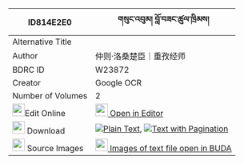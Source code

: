 |ID814E2E0|གསུང་འབུམ། བློ་བཟང་ཚུལ་ཁྲིམས། 
| --- | --- 
|Alternative Title |
|Author| 仲则·洛桑楚臣｜重孜经师
|BDRC ID | W23872
|Creator | Google OCR
|Number of Volumes| 2
|<img width="25" src="https://img.icons8.com/color/25/000000/edit-property.png">Edit Online| [<img width="25" src="https://avatars.githubusercontent.com/u/45091458?s=200&v=4"> Open in Editor](http://editor.openpecha.org/ID814E2E0)
|<img width="25" src="https://img.icons8.com/fluent/48/000000/download-2.png"/>  Download | [![](https://img.icons8.com/color/20/000000/txt.png)Plain Text](https://github.com/Openpecha/ID814E2E0/releases/download/v1/sungbum_lozang_tsultrim_plain_ID814E2E0.zip), [![](https://img.icons8.com/color/20/000000/txt.png)Text with Pagination](https://github.com/Openpecha/ID814E2E0/releases/download/v1/sungbum_lozang_tsultrim_pages_ID814E2E0.zip)
|<img width="25" src="https://img.icons8.com/plasticine/100/000000/pictures-folder.png"/>  Source Images | [<img width="25" src="https://library.bdrc.io/icons/BUDA-small.svg"> Images of text file open in BUDA](https://library.bdrc.io/show/bdr:W23872)